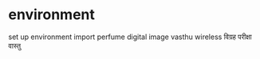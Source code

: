 # environment
set up environment import perfume digital image vasthu wireless
विग्रह परीक्षा वास्तु
